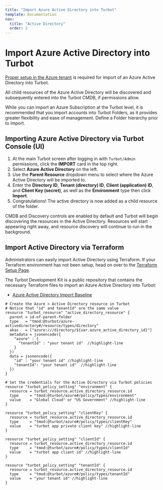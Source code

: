 ```yaml
---
title: "Import Azure Active Directory into Turbot"
template: Documentation
nav:
  title: "Active Directory"
  order: 2
---
```


# Import Azure Active Directory into Turbot

[Proper setup in the Azure tenant](integrations/azure/import) is required for
import of an Azure Active Directory into Turbot.

All child resources of the Azure Active Directory will be discovered and
subsequently entered into the Turbot CMDB, if permissions allow.

While you can import an Azure Subscription at the Turbot level, it is
recommended that you import accounts into Turbot Folders, as it provides greater
flexibility and ease of management. Define a Folder hierarchy prior to import.

## Importing Azure Active Directory via Turbot Console (UI)

1. At the main Turbot screen after logging in with `Turbot/Admin` permissions,
   click the **IMPORT** card in the top right.
2. Select **Azure Active Directory** on the left.
3. Use the **Parent Resource** dropdown menu to select where the Azure Active
   Directory will be imported to.
4. Enter the **Directory ID**, **Tenant (directory) ID**, **Client (application)
   ID**, and **Client Key (secret)**, as well as the **Environment** type then
   click **Import**.
5. Congratulations! The active directory is now added as a child resource of the
   folder.

CMDB and Discovery controls are enabled by default and Turbot will begin
discovering the resources in the Active Directory. Resources will start
appearing right away, and resource discovery will continue to run in the
background.

## Import Active Directory via Terraform

Administrators can easily import Active Directory using Terraform. If your
Terraform environment has not been setup, head on over to the
[Terraform Setup Page](reference/terraform/setup).

The Turbot Development Kit is a public repository that contains the necessary
Terraform files to import an Azure Active Directory into Turbot:

- [Azure Active Directory Import Baseline](https://github.com/turbot/guardrails-samples/tree/main/baselines/azure/azure_active_directory_import)

```hcl
# Create the Azure > Active Directory resource in Turbot
# Notice that "id" and tenantId" are the same value
resource "turbot_resource" "active_directory_resource" {
  parent = id-of-parent-folder
  type   = "tmod:@turbot/azure-activedirectory#/resource/types/directory"
  akas   = ["azure:///directory/${var.azure_active_directory_id}"]
  metadata = jsonencode({
    "azure" : {
      "tenantId" : "your tenant id"  //highlight-line
    }
  })
  data = jsonencode({
    "id" : "your tenant id" //highlight-line
    "tenantId": "your tenant id"  //highlight-line
  })
}

# Set the credentials for the Active Directory via Turbot policies
resource "turbot_policy_setting" "environment" {
  resource = turbot_resource.active_directory_resource.id
  type     = "tmod:@turbot/azure#/policy/types/environment"
  value    = "Global Cloud" or "US Government" //highlight-line
}

resource "turbot_policy_setting" "clientKey" {
  resource = turbot_resource.active_directory_resource.id
  type     = "tmod:@turbot/azure#/policy/types/clientKey"
  value    = "turbot app private client key" //highlight-line
}

resource "turbot_policy_setting" "clientId" {
  resource = turbot_resource.active_directory_resource.id
  type     = "tmod:@turbot/azure#/policy/types/clientId"
  value    = "turbot app client id" //highlight-line
}

resource "turbot_policy_setting" "tenantId" {
  resource = turbot_resource.active_directory_resource.id
  type     = "tmod:@turbot/azure#/policy/types/tenantId"
  value    = "your tenant id" //highlight-line
}
```
